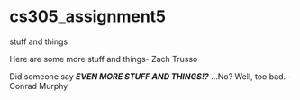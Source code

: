 # cs305_assignment5
stuff and things

Here are some more stuff and things- Zach Trusso

Did someone say ***EVEN MORE STUFF AND THINGS!?*** ...No? Well, too bad. -Conrad Murphy
